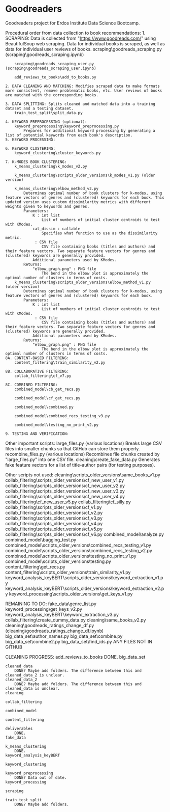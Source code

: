 # Goodreaders
Goodreaders project for Erdos Institute Data Science Bootcamp.

Procedural order from data collection to book recommendations:
    1. SCRAPING: Data is collected from "https://www.goodreads.com/" using BeautifulSoup web scraping. Data for individual books is scraped, as well as data for individual user reviews of books.
        scraping\goodreads_scraping.py (scraping\goodreads_scraping.ipynb)

        scraping\goodreads_scraping_user.py (scraping\goodreads_scraping_user.ipynb)

        add_reviews_to_books\add_to_books.py

    2. DATA CLEANING AND MATCHING: Modifies scraped data to make formats more consistent, remove problematic books, etc. User reviews of books are matched with the corresponding books.

    3. DATA SPLITTING: Splits cleaned and matched data into a training dataset and a testing dataset.
        train_test_split\split_data.py

    4. KEYWORD PREPROCESSING (optional): 
        keyword_preprocessing\keyword_preprocessing.py
            Prepares for additional keyword processing by generating a list of potential keywords from each book's description.
    5. KEYWORD PROCESSING: 

    6. KEYWORD CLUSTERING:
        keyword_clustering\cluster_keywords.py

    7. K-MODES BOOK CLUSTERING: 
        k_means_clustering\k_modes_v2.py

        k_means_clustering\scripts_older_versions\k_modes_v1.py (older version)

        k_means_clustering\elbow_method_v2.py
            Determines optimal number of book clusters for k-modes, using feature vectors of genres and (clustered) keywords for each book. This updated version uses custom dissimilarity metrics with different weights given to keywords and genres.
            Parameters:
                K : int list
                    List of numbers of initial cluster centroids to test with KModes.
                cat_dissim : callable
                    Specifies what function to use as the dissimilarity metric.
                 : CSV file
                    CSV file containing books (titles and authors) and their feature vectors. Two separate feature vectors for genres and (clustered) keywords are generally provided.
                Additional parameters used by KModes.
            Returns:
                "elbow_graph.png" : PNG file
                    The bend in the elbow plot is approximately the optimal number of clusters in terms of costs.
        k_means_clustering\scripts_older_versions\elbow_method_v1.py (older version)
            Determines optimal number of book clusters for k-modes, using feature vectors of genres and (clustered) keywords for each book.
            Parameters:
                K : int list
                    List of numbers of initial cluster centroids to test with KModes.
                 : CSV file
                    CSV file containing books (titles and authors) and their feature vectors. Two separate feature vectors for genres and (clustered) keywords are generally provided.
                Additional parameters used by KModes.
            Returns:
                "elbow_graph.png" : PNG file
                    The bend in the elbow plot is approximately the optimal number of clusters in terms of costs.
    8A. CONTENT-BASED FILTERING:
        content_filtering\train_similarity_v2.py

    8B. COLLABORATIVE FILTERING:
        collab_filtering\cf_v7.py

    8C. COMBINED FILTERING:
        combined_model\cb_get_recs.py

        combined_model\cf_get_recs.py

        combined_model\combined.py

        combined_model\combined_recs_testing_v3.py

        combined_model\testing_no_print_v2.py

    9. TESTING AND VERIFICATION:


Other important scripts:
    large_files.py (various locations)
        Breaks large CSV files into smaller chunks so that GitHub can store them properly.
    recombine_files.py (various locations)
        Recombines file chunks created by "large_files.py" into one CSV file.
    cleaning\create_fake_data.py
        Generates fake feature vectors for a list of title-author pairs (for testing purposes).

Other scripts not used:
    cleaning\scripts_older_versions\same_books_v1.py
    collab_filtering\scripts_older_versions\cf_new_user_v1.py
    collab_filtering\scripts_older_versions\cf_new_user_v2.py
    collab_filtering\scripts_older_versions\cf_new_user_v3.py
    collab_filtering\scripts_older_versions\cf_new_user_v4.py
    collab_filtering\cf_new_user_v5.py
    collab_filtering\cf_silly.py
    collab_filtering\scripts_older_versions\cf_v1.py
    collab_filtering\scripts_older_versions\cf_v2.py
    collab_filtering\scripts_older_versions\cf_v3.py
    collab_filtering\scripts_older_versions\cf_v4.py
    collab_filtering\scripts_older_versions\cf_v5.py
    collab_filtering\scripts_older_versions\cf_v6.py
    combined_model\analyze.py
    combined_model\bagging_test.py
    combined_model\scripts_older_versions\combined_recs_testing_v1.py
    combined_model\scripts_older_versions\combined_recs_testing_v2.py
    combined_model\scripts_older_versions\testing_no_print_v1.py
    combined_model\scripts_older_versions\testing.py
    content_filtering\get_recs.py
    content_filtering\scripts_older_versions\train_similarity_v1.py
    keyword_analysis_keyBERT\scripts_older_versions\keyword_extraction_v1.py
    keyword_analysis_keyBERT\scripts_older_versions\keyword_extraction_v2.py
    keyword_processing\scripts_older_versions\get_keys_v1.py






REMAINING TO DO:
    fake_data\genre_list.py
    keyword_processing\get_keys_v2.py
    keyword_analysis_keyBERT\keyword_extraction_v3.py
    collab_filtering\create_dummy_data.py
    cleaning\same_books_v2.py
    cleaning\goodreads_ratings_change_df.py (cleaning\goodreads_ratings_change_df.ipynb)
    big_data_set\author_names.py
    big_data_set\combine.py
    big_data_set\combine2.py
    big_data_set\find_ids.py
    ANY FILES NOT IN GITHUB

CLEANING PROGRESS:
    add_reviews_to_books
        DONE.
    big_data_set

    cleaned_data
        DONE? Maybe add folders. The difference between this and cleaned_data_2 is unclear.
    cleaned_data_2
        DONE? Maybe add folders. The difference between this and cleaned_data is unclear.
    cleaning

    collab_filtering

    combined_model

    content_filtering

    deliverables
        DONE.
    fake_data

    k_means_clustering
        DONE.
    keyword_analysis_keyBERT

    keyword_clustering

    keyword_preprocessing
        DONE? Data out of date.
    keyword_processing

    scraping

    train_test_split
        DONE? Maybe add folders.
